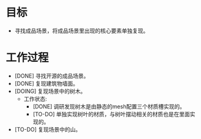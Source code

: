 # 目标
- 寻找成品场景，将成品场景里出现的核心要素单独复现。

# 工作过程
- [DONE] 寻找开源的成品场景。
- [DONE] 复现建筑物墙面。
- [DOING] 复现场景中的树木。
	- 工作状态:
		- [DONE] 调研发现树木是由静态的mesh配置三个材质槽实现的。
		- [TO-DO] 单独实现树叶的材质，与树叶摆动相关的材质也是在里面实现的。
- [TO-DO] 复现场景中的山。